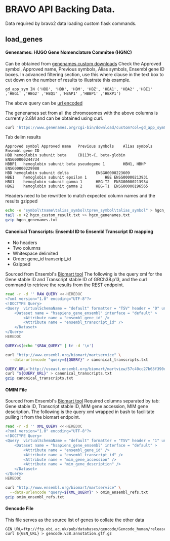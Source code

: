 # BRAVO API Backing Data.

Data required by bravo2 data loading custom flask commands.

## load\_genes

#### Genenames: HUGO Gene Nomenclature Commitee (HGNC)
Can be obtained from [genenames custom downloads](https://www.genenames.org/download/custom/)
Check the Approved symbol, Approved name, Previous symbols, Alias symbols, Ensembl gene ID boxes.
In advanced filtering section, use this where clause in the text box to cut down on the number of results to illustrate this example.
```
gd_app_sym IN ('HBB', 'HBD', 'HBM', 'HBZ', 'HBA1', 'HBA2' ,'HBE1' ,'HBG1' ,'HBG2' ,'HBQ1' ,'HBAP1' ,'HBBP1' ,'HBXP1')
```
The above query can be [url encoded](https://www.genenames.org/cgi-bin/download/custom?col=gd_app_sym&col=gd_app_name&col=gd_prev_sym&col=gd_aliases&col=gd_pub_ensembl_id&status=Approved&order_by=gd_app_sym_sort&format=text&where=gd_app_sym%20IN%20(%27HBB%27,%20%27HBD%27,%20%27HBM%27,%20%27HBZ%27,%20%27HBA1%27,%20%27HBA2%27%20,%27HBE1%27%20,%27HBG1%27%20,%27HBG2%27%20,%27HBQ1%27%20,%27HBAP1%27%20,%27HBBP1%27%20,%27HBXP1%27)&submit=submit)

The genenames set from all the chromosomes with the above columns is currently 2.8M
 and can be obtained using curl.
```sh
curl 'https://www.genenames.org/cgi-bin/download/custom?col=gd_app_sym&col=gd_app_name&col=gd_prev_sym&col=gd_aliases&col=gd_pub_ensembl_id&status=Approved&order_by=gd_app_sym_sort&format=text&submit=submit' > hgcn_custom_results.txt
```

Tab delim results
```tab
Approved symbol	Approved name	Previous symbols	Alias symbols	Ensembl gene ID
HBB	hemoglobin subunit beta		CD113t-C, beta-globin	ENSG00000244734
HBBP1	hemoglobin subunit beta pseudogene 1		HBH1, HBHP	ENSG00000229988
HBD	hemoglobin subunit delta			ENSG00000223609
HBE1	hemoglobin subunit epsilon 1		HBE	ENSG00000213931
HBG1	hemoglobin subunit gamma 1		HBG-T2	ENSG00000213934
HBG2	hemoglobin subunit gamma 2		HBG-T1	ENSG00000196565
```

Headers need to be rewritten to match expected column names and the results gzipped
```sh
echo -e "symbol\tname\talias_symbol\tprev_symbol\talias_symbol" > hgcn_genenames.txt
tail -n +2 hgcn_custom_result.txt >> hgcn_genenames.txt
gzip hgcn_genenames.txt
```

#### Canonical Transcripts: Ensembl ID to Ensembl Transcript ID mapping
- No headers
- Two columns
- Whitespace delimited
- Order: gene\_id transcript\_id
- Gzipped

Sourced from Ensembl's [Biomart tool](https://www.ensembl.org/info/data/biomart/)
The following is the query xml for the Gene stable ID and Transcript stable ID of GRCh38.p13,
and the curl command to retrieve the results from the REST endpoint.
```sh
read -r -d '' RAW_QUERY <<-HEREDOC 
<?xml version="1.0" encoding="UTF-8"?>
<!DOCTYPE Query>
<Query  virtualSchemaName = "default" formatter = "TSV" header = "0" uniqueRows = "0" count = "" datasetConfigVersion = "0.6" >
	<Dataset name = "hsapiens_gene_ensembl" interface = "default" >
		<Attribute name = "ensembl_gene_id" />
		<Attribute name = "ensembl_transcript_id" />
	</Dataset>
</Query>
HEREDOC

QUERY=$(echo "$RAW_QUERY" | tr -d '\n')

curl "http://www.ensembl.org/biomart/martservice" \
  --data-urlencode "query=${QUERY}" > canonical_transcripts.txt

QUERY_URL='http://useast.ensembl.org/biomart/martview/57c40cc27b63f390d259d9fd4894919f?VIRTUALSCHEMANAME=default&ATTRIBUTES=hsapiens_gene_ensembl.default.feature_page.ensembl_gene_id|hsapiens_gene_ensembl.default.feature_page.ensembl_transcript_id&FILTERS=&VISIBLEPANEL=attributepanel'
curl "${QUERY_URL}" > canonical_transcripts.txt
gzip canonical_transcripts.txt
```

#### OMIM File
Sourced from Ensembl's [Biomart tool](https://www.ensembl.org/info/data/biomart/)
Required columns separated by tab: Gene stable ID, Transcript stable ID, MIM gene accession, MIM gene description.
The following is the query xml wrapped in bash to facilitate pulling it from the biomart endpoint.

```sh
read -r -d '' XML_QUERY <<-HEREDOC 
<?xml version="1.0" encoding="UTF-8"?>
<!DOCTYPE Query>
<Query  virtualSchemaName = "default" formatter = "TSV" header = "1" uniqueRows = "0" count = "" datasetConfigVersion = "0.6" >
	<Dataset name = "hsapiens_gene_ensembl" interface = "default" >
		<Attribute name = "ensembl_gene_id" />
		<Attribute name = "ensembl_transcript_id" />
		<Attribute name = "mim_gene_accession" />
		<Attribute name = "mim_gene_description" />
	</Dataset>
</Query>
HEREDOC

curl "http://www.ensembl.org/biomart/martservice" \
  --data-urlencode "query=${XML_QUERY}" > omim_ensembl_refs.txt
gzip omim_ensembl_refs.txt
```

#### Gencode File
This file serves as the source list of genes to collate the other data
```
GEN_URL=ftp://ftp.ebi.ac.uk/pub/databases/gencode/Gencode_human/release_38/gencode.v38.annotation.gtf.gz
curl ${GEN_URL} > gencode.v38.annotation.gtf.gz
```
